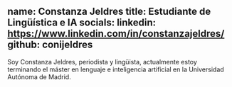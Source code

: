 name: Constanza Jeldres
title: Estudiante de Lingüística e IA
socials:
  linkedin: https://www.linkedin.com/in/constanzajeldres/
  github: conijeldres
---
Soy Constanza Jeldres, periodista y lingüista, actualmente estoy terminando el máster en lenguaje e inteligencia artificial en la Universidad Autónoma de Madrid.